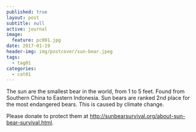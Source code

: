 ```yaml
---
published: true
layout: post
subtitle: null
active: journal
image:
  feature: pc001.jpg
date: 2017-01-19
header-img: img/postcover/sun-bear.jpeg
tags:
  - tag01
categories:
  - cat01
---
```


The sun are the smallest bear in the world, from 1 to 5 feet. Found from Southern China to Eastern Indonesia. Sun bears are ranked 2nd place for the most endangered bears. This is caused by climate 
change.

Please donate to protect them at <http://sunbearsurvival.org/about-sun-bear-survival.html>.
